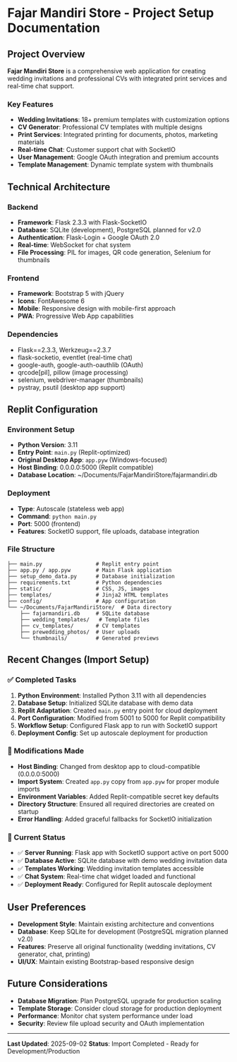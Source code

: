 # Fajar Mandiri Store - Project Setup Documentation

## Project Overview
**Fajar Mandiri Store** is a comprehensive web application for creating wedding invitations and professional CVs with integrated print services and real-time chat support.

### Key Features
- **Wedding Invitations**: 18+ premium templates with customization options
- **CV Generator**: Professional CV templates with multiple designs  
- **Print Services**: Integrated printing for documents, photos, marketing materials
- **Real-time Chat**: Customer support chat with SocketIO
- **User Management**: Google OAuth integration and premium accounts
- **Template Management**: Dynamic template system with thumbnails

## Technical Architecture

### Backend
- **Framework**: Flask 2.3.3 with Flask-SocketIO
- **Database**: SQLite (development), PostgreSQL planned for v2.0
- **Authentication**: Flask-Login + Google OAuth 2.0
- **Real-time**: WebSocket for chat system
- **File Processing**: PIL for images, QR code generation, Selenium for thumbnails

### Frontend
- **Framework**: Bootstrap 5 with jQuery
- **Icons**: FontAwesome 6
- **Mobile**: Responsive design with mobile-first approach
- **PWA**: Progressive Web App capabilities

### Dependencies
- Flask==2.3.3, Werkzeug==2.3.7
- flask-socketio, eventlet (real-time chat)
- google-auth, google-auth-oauthlib (OAuth)
- qrcode[pil], pillow (image processing)
- selenium, webdriver-manager (thumbnails)
- pystray, psutil (desktop app support)

## Replit Configuration

### Environment Setup
- **Python Version**: 3.11
- **Entry Point**: `main.py` (Replit-optimized)
- **Original Desktop App**: `app.pyw` (Windows-focused)
- **Host Binding**: 0.0.0.0:5000 (Replit compatible)
- **Database Location**: ~/Documents/FajarMandiriStore/fajarmandiri.db

### Deployment
- **Type**: Autoscale (stateless web app)
- **Command**: `python main.py`
- **Port**: 5000 (frontend)
- **Features**: SocketIO support, file uploads, database integration

### File Structure
```
├── main.py                 # Replit entry point
├── app.py / app.pyw        # Main Flask application
├── setup_demo_data.py      # Database initialization
├── requirements.txt        # Python dependencies
├── static/                 # CSS, JS, images
├── templates/              # Jinja2 HTML templates
├── config/                 # App configuration
└── ~/Documents/FajarMandiriStore/  # Data directory
    ├── fajarmandiri.db     # SQLite database
    ├── wedding_templates/   # Template files
    ├── cv_templates/       # CV templates
    ├── prewedding_photos/  # User uploads
    └── thumbnails/         # Generated previews
```

## Recent Changes (Import Setup)

### ✅ Completed Tasks
1. **Python Environment**: Installed Python 3.11 with all dependencies
2. **Database Setup**: Initialized SQLite database with demo data
3. **Replit Adaptation**: Created `main.py` entry point for cloud deployment
4. **Port Configuration**: Modified from 5001 to 5000 for Replit compatibility
5. **Workflow Setup**: Configured Flask app to run with SocketIO support
6. **Deployment Config**: Set up autoscale deployment for production

### 🔧 Modifications Made
- **Host Binding**: Changed from desktop app to cloud-compatible (0.0.0.0:5000)
- **Import System**: Created `app.py` copy from `app.pyw` for proper module imports
- **Environment Variables**: Added Replit-compatible secret key defaults
- **Directory Structure**: Ensured all required directories are created on startup
- **Error Handling**: Added graceful fallbacks for SocketIO initialization

### 🎯 Current Status
- ✅ **Server Running**: Flask app with SocketIO support active on port 5000
- ✅ **Database Active**: SQLite database with demo wedding invitation data
- ✅ **Templates Working**: Wedding invitation templates accessible
- ✅ **Chat System**: Real-time chat widget loaded and functional
- ✅ **Deployment Ready**: Configured for Replit autoscale deployment

## User Preferences
- **Development Style**: Maintain existing architecture and conventions
- **Database**: Keep SQLite for development (PostgreSQL migration planned v2.0)
- **Features**: Preserve all original functionality (wedding invitations, CV generator, chat, printing)
- **UI/UX**: Maintain existing Bootstrap-based responsive design

## Future Considerations
- **Database Migration**: Plan PostgreSQL upgrade for production scaling
- **Template Storage**: Consider cloud storage for production deployment
- **Performance**: Monitor chat system performance under load
- **Security**: Review file upload security and OAuth implementation

---
**Last Updated**: 2025-09-02
**Status**: Import Completed - Ready for Development/Production